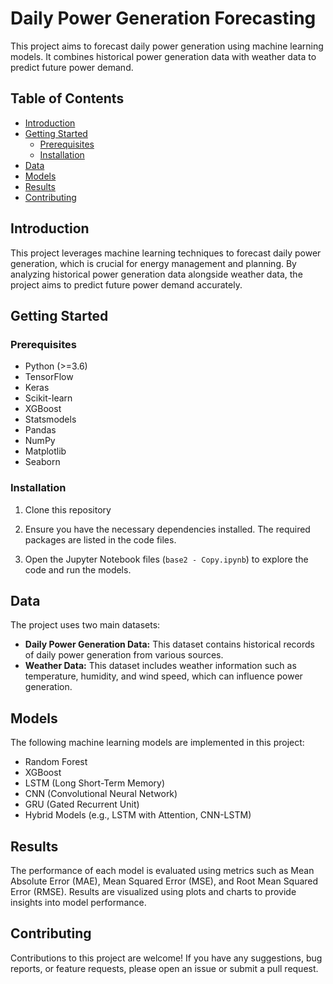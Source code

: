 # Daily Power Generation Forecasting

This project aims to forecast daily power generation using machine learning models. It combines historical power generation data with weather data to predict future power demand.

## Table of Contents

- [Introduction](#introduction)
- [Getting Started](#getting-started)
  - [Prerequisites](#prerequisites)
  - [Installation](#installation)
- [Data](#data)
- [Models](#models)
- [Results](#results)
- [Contributing](#contributing)
<!-- - [License](#license)
- [Contact](#contact) -->

## Introduction

This project leverages machine learning techniques to forecast daily power generation, which is crucial for energy management and planning. By analyzing historical power generation data alongside weather data, the project aims to predict future power demand accurately.

## Getting Started

### Prerequisites

- Python (>=3.6)
- TensorFlow
- Keras
- Scikit-learn
- XGBoost
- Statsmodels
- Pandas
- NumPy
- Matplotlib
- Seaborn

### Installation

1. Clone this repository
   
2. Ensure you have the necessary dependencies installed. The required packages are listed in the code files.

3. Open the Jupyter Notebook files (`base2 - Copy.ipynb`) to explore the code and run the models.

## Data

The project uses two main datasets:

- **Daily Power Generation Data:** This dataset contains historical records of daily power generation from various sources.
- **Weather Data:** This dataset includes weather information such as temperature, humidity, and wind speed, which can influence power generation.

## Models

The following machine learning models are implemented in this project:

- Random Forest
- XGBoost
- LSTM (Long Short-Term Memory)
- CNN (Convolutional Neural Network)
- GRU (Gated Recurrent Unit)
- Hybrid Models (e.g., LSTM with Attention, CNN-LSTM)

## Results

The performance of each model is evaluated using metrics such as Mean Absolute Error (MAE), Mean Squared Error (MSE), and Root Mean Squared Error (RMSE). Results are visualized using plots and charts to provide insights into model performance.

## Contributing

Contributions to this project are welcome! If you have any suggestions, bug reports, or feature requests, please open an issue or submit a pull request.

<!--## License

This project is licensed under the MIT License. See the [LICENSE](LICENSE) file for details.

<!--## Contact

For any inquiries or questions, please reach out to the project team:

- **NAME**
  - GitHub: [NAME](https://github.com/johndoe)
  - Email: [EMAIL ID]

- **NAME**
  - GitHub: [NAME](https://github.com/johndoe)
  - Email: [EMAIL ID]

- **NAME**
  - GitHub: [NAME](https://github.com/janesmith)
  - Email: [EMAIL ID]
-->

